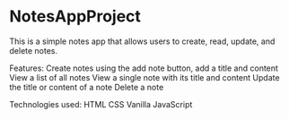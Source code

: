 # NotesAppProject
This is a simple notes app that allows users to create, read, update, and delete notes.

Features: Create notes using the add note button, add a title and content View a list of all notes View a single note with its title and content Update the title or content of a note Delete a note

Technologies used: HTML CSS Vanilla JavaScript
